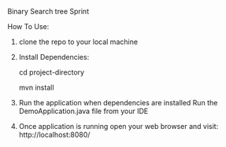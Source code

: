 Binary Search tree Sprint

How To Use:

1. clone the repo to your local machine

2. Install Dependencies:

   cd project-directory
   
   mvn install

4. Run the application when dependencies are installed
   Run the DemoApplication.java file from your IDE

5. Once application is running open your web browser and visit: http://localhost:8080/



